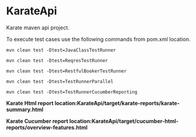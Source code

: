 # KarateApi
Karate maven api project.

To execute test cases use the following commands from pom.xml location.

`mvn clean test -Dtest=JavaClassTestRunner`

`mvn clean test -Dtest=ReqresTestRunner`

`mvn clean test -Dtest=RestfulBookerTestRunner`

`mvn clean test -Dtest=TestRunnerParallel`

`mvn clean test -Dtest=TestRunnerCucumberReporting`


**Karate Html report location:KarateApi/target/karate-reports/karate-summary.html**

**Karate Cucumber report location:KarateApi/target/cucumber-html-reports/overview-features.html**
